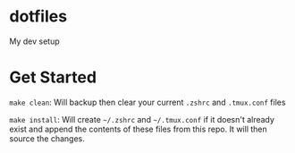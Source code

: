 # dotfiles
My dev setup

# Get Started
`make clean`: Will backup then clear your current `.zshrc` and `.tmux.conf` files

`make install`: Will create `~/.zshrc` and `~/.tmux.conf` if it doesn't already exist and append the contents of these files from this repo. It will then source the changes. 


